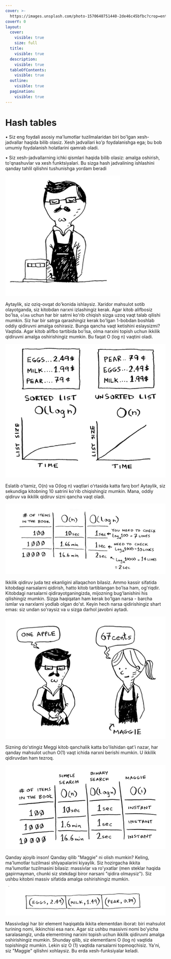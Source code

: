 ```yaml
---
cover: >-
  https://images.unsplash.com/photo-1570648751440-2de46c45bfbc?crop=entropy&cs=srgb&fm=jpg&ixid=M3wxOTcwMjR8MHwxfHJhbmRvbXx8fHx8fHx8fDE2OTE4NDc3NTl8&ixlib=rb-4.0.3&q=85
coverY: 0
layout:
  cover:
    visible: true
    size: full
  title:
    visible: true
  description:
    visible: true
  tableOfContents:
    visible: true
  outline:
    visible: true
  pagination:
    visible: true
---
```


# Hash tables

• Siz eng foydali asosiy ma'lumotlar tuzilmalaridan biri bo'lgan xesh-jadvallar haqida bilib olasiz. Xesh jadvallari ko'p foydalanishga ega; bu bob umumiy foydalanish holatlarini qamrab oladi.

• Siz xesh-jadvallarning ichki qismlari haqida bilib olasiz: amalga oshirish, to'qnashuvlar va xesh funktsiyalari. Bu sizga hash jadvalining ishlashini qanday tahlil qilishni tushunishga yordam beradi

![worker](image.png)

Aytaylik, siz oziq-ovqat do'konida ishlaysiz. Xaridor mahsulot sotib olayotganda, siz kitobdan narxni izlashingiz kerak. Agar kitob alifbosiz bo'lsa, `olma` uchun har bir satrni ko'rib chiqish sizga uzoq vaqt talab qilishi mumkin. Siz har bir satrga qarashingiz kerak bo'lgan 1-bobdan boshlab oddiy qidiruvni amalga oshirasiz. Bunga qancha vaqt ketishini eslaysizmi? Vaqtida. Agar kitob alifbo tartibida bo'lsa, olma narxini topish uchun ikkilik qidiruvni amalga oshirishingiz mumkin. Bu faqat O (log n) vaqtini oladi.

![sorted vs unsorted](image-1.png)

Eslatib oʻtamiz, O(n) va O(log n) vaqtlari oʻrtasida katta farq bor! Aytaylik, siz sekundiga kitobning 10 satrini ko'rib chiqishingiz mumkin. Mana, oddiy qidiruv va ikkilik qidiruv sizni qancha vaqt oladi.

![simple vs binary search](image-2.png)

Ikkilik qidiruv juda tez ekanligini allaqachon bilasiz. Ammo kassir sifatida kitobdagi narsalarni qidirish, hatto kitob tartiblangan bo'lsa ham, og'riqdir. Kitobdagi narsalarni qidirayotganingizda, mijozning bug'lanishini his qilishingiz mumkin. Sizga haqiqatan ham kerak bo'lgan narsa - barcha ismlar va narxlarni yodlab olgan do'st. Keyin hech narsa qidirishingiz shart emas: siz undan so'raysiz va u sizga darhol javobni aytadi.

![Maggie](image-3.png)

Sizning do'stingiz Meggi kitob qanchalik katta bo'lishidan qat'i nazar, har qanday mahsulot uchun O(1) vaqt ichida narxni berishi mumkin. U ikkilik qidiruvdan ham tezroq.

![Maggie in Big O](image-4.png)

Qanday ajoyib inson! Qanday qilib "Maggie" ni olish mumkin? Keling, ma'lumotlar tuzilmasi shlyapalarini kiyaylik. Siz hozirgacha ikkita ma'lumotlar tuzilmasini bilasiz: massivlar va ro'yxatlar (men steklar haqida gapirmayman, chunki siz stekdagi biror narsani "qidira olmaysiz"). Siz ushbu kitobni massiv sifatida amalga oshirishingiz mumkin.

![array](image-5.png)

Massivdagi har bir element haqiqatda ikkita elementdan iborat: biri mahsulot turining nomi, ikkinchisi esa narx. Agar siz ushbu massivni nomi bo'yicha saralasangiz, unda elementning narxini topish uchun ikkilik qidiruvni amalga oshirishingiz mumkin. Shunday qilib, siz elementlarni O (log n) vaqtida topishingiz mumkin. Lekin siz O (1) vaqtida narsalarni topmoqchisiz. Ya'ni, siz "Maggie" qilishni xohlaysiz. Bu erda xesh-funksiyalar keladi.
